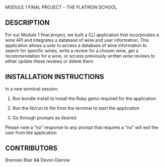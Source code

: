 MODULE 1 FINAL PROJECT – THE FLATIRON SCHOOL


DESCRIPTION
-----------

For our Module 1 final project, we built a CLI application that incorporates a wine API and integrates a database of wine and user information. This application allows a user to access a database of wine information to search for specific wines, write a review for a chosen wine, get a recommendation for a wine, or access previously written wine reviews to either update these reviews or delete them.


INSTALLATION INSTRUCTIONS
-------------------------

In a new terminal session:

1.	Run bundle install to install the Ruby gems required for the application

2.	Run the lib/run.rb file from the terminal to start the application

3.	Go through prompts as desired

Please note a “no” response to any prompt that requires a “no” will exit the user from the application


CONTRIBUTORS
------------

Brennan Blair          &&          Devon Darrow
